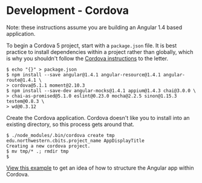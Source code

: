 # Development - Cordova

Note: these instructions assume you are building an Angular 1.4 based
application.

To begin a Cordova 5 project, start with a `package.json` file. It is best
practice to install dependencies within a project rather than globally, which is
why you shouldn't follow the [Cordova instructions](http://cordova.apache.org/docs/en/5.0.0/guide_cli_index.md.html#The%20Command-Line%20Interface)
to the letter.

```
$ echo "{}" > package.json
$ npm install --save angular@1.4.1 angular-resource@1.4.1 angular-route@1.4.1 \
> cordova@5.1.1 moment@2.10.3
$ npm install --save-dev angular-mocks@1.4.1 appium@1.4.3 chai@3.0.0 \
> chai-as-promised@5.1.0 eslint@0.23.0 mocha@2.2.5 sinon@1.15.3 testem@0.8.3 \
> wd@0.3.12
```

Create the Cordova application. Cordova doesn't like you to install into an
existing directory, so this process gets around that.

```
$ ./node_modules/.bin/cordova create tmp edu.northwestern.cbits.project_name AppDisplayTitle
Creating a new cordova project.
$ mv tmp/* .; rmdir tmp
$
```

[View this example](../../examples/cordova) to get an idea of how to structure
the Angular app within Cordova.
